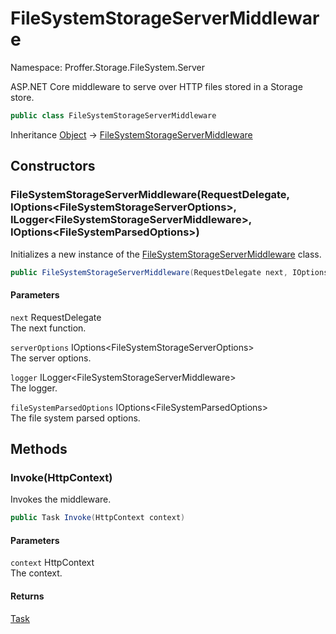 # FileSystemStorageServerMiddleware

Namespace: Proffer.Storage.FileSystem.Server

ASP.NET Core middleware to serve over HTTP files stored in a Storage store.

```csharp
public class FileSystemStorageServerMiddleware
```

Inheritance [Object](https://docs.microsoft.com/en-us/dotnet/api/system.object) → [FileSystemStorageServerMiddleware](./proffer.storage.filesystem.server.filesystemstorageservermiddleware)

## Constructors

### **FileSystemStorageServerMiddleware(RequestDelegate, IOptions&lt;FileSystemStorageServerOptions&gt;, ILogger&lt;FileSystemStorageServerMiddleware&gt;, IOptions&lt;FileSystemParsedOptions&gt;)**

Initializes a new instance of the [FileSystemStorageServerMiddleware](./proffer.storage.filesystem.server.filesystemstorageservermiddleware) class.

```csharp
public FileSystemStorageServerMiddleware(RequestDelegate next, IOptions<FileSystemStorageServerOptions> serverOptions, ILogger<FileSystemStorageServerMiddleware> logger, IOptions<FileSystemParsedOptions> fileSystemParsedOptions)
```

#### Parameters

`next` RequestDelegate<br>
The next function.

`serverOptions` IOptions&lt;FileSystemStorageServerOptions&gt;<br>
The server options.

`logger` ILogger&lt;FileSystemStorageServerMiddleware&gt;<br>
The logger.

`fileSystemParsedOptions` IOptions&lt;FileSystemParsedOptions&gt;<br>
The file system parsed options.

## Methods

### **Invoke(HttpContext)**

Invokes the middleware.

```csharp
public Task Invoke(HttpContext context)
```

#### Parameters

`context` HttpContext<br>
The context.

#### Returns

[Task](https://docs.microsoft.com/en-us/dotnet/api/system.threading.tasks.task)<br>

